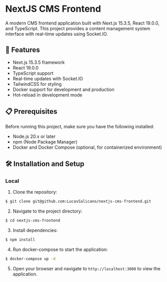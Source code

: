 # NextJS CMS Frontend

A modern CMS frontend application built with Next.js 15.3.5, React 19.0.0, and TypeScript. This project provides a content management system interface with real-time updates using Socket.IO.

## 🚀 Features

- Next.js 15.3.5 framework
- React 19.0.0
- TypeScript support
- Real-time updates with Socket.IO
- TailwindCSS for styling
- Docker support for development and production
- Hot-reload in development mode

## 📋 Prerequisites

Before running this project, make sure you have the following installed:
- Node.js 20.x or later
- npm (Node Package Manager)
- Docker and Docker Compose (optional, for containerized environment)

## 🛠️ Installation and Setup

### Local

1. Clone the repository:
```bash
$ git clone git@github.com:LucasSalicano/nextjs-cms-frontend.git
```

2. Navigate to the project directory:
```bash
$ cd nextjs-cms-frontend
```

3. Install dependencies:
```bash
$ npm install
```

4. Run docker-compose to start the application:
```bash
$ docker-compose up -d
```
5. Open your browser and navigate to `http://localhost:3000` to view the application.